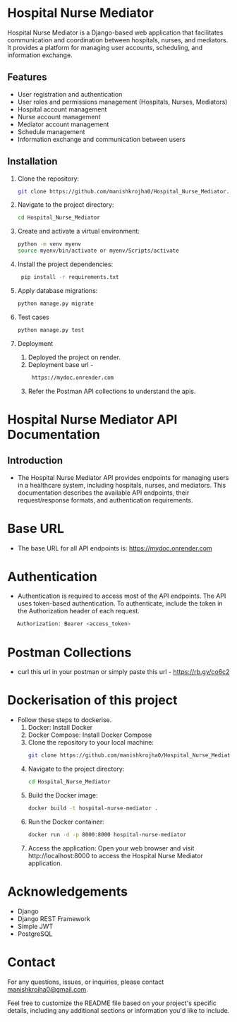 # Hospital Nurse Mediator

Hospital Nurse Mediator is a Django-based web application that facilitates communication and coordination between hospitals, nurses, and mediators. It provides a platform for managing user accounts, scheduling, and information exchange.

## Features

- User registration and authentication
- User roles and permissions management (Hospitals, Nurses, Mediators)
- Hospital account management
- Nurse account management
- Mediator account management
- Schedule management
- Information exchange and communication between users

## Installation

1. Clone the repository:

   ```bash
   git clone https://github.com/manishkrojha0/Hospital_Nurse_Mediator.git

2. Navigate to the project directory:
   ```bash 
   cd Hospital_Nurse_Mediator
3. Create and activate a virtual environment:
   ```bash
   python -m venv myenv
   source myenv/bin/activate or myenv/Scripts/activate
4. Install the project dependencies:
   ```bash
    pip install -r requirements.txt
5. Apply database migrations:
   ```bash
   python manage.py migrate
6. Test cases
   ```bash
   python manage.py test
   
7. Deployment
   1. Deployed the project on render.
   2. Deployment base url -
      ```bash
       https://mydoc.onrender.com
   4. Refer the Postman API collections to understand the apis.
 
# Hospital Nurse Mediator API Documentation
## Introduction
- The Hospital Nurse Mediator API provides endpoints for managing users in a healthcare system, including hospitals, nurses, and mediators. This documentation      describes the available API endpoints, their request/response formats, and authentication requirements.

# Base URL
- The base URL for all API endpoints is: https://mydoc.onrender.com

# Authentication
- Authentication is required to access most of the API endpoints. The API uses token-based authentication. To authenticate, include the token in the Authorization header of each request.

``` bash
   Authorization: Bearer <access_token>  
   ````
# Postman Collections 
- curl this url in your postman or simply paste this url - https://rb.gy/co6c2

# Dockerisation of this project
- Follow these steps to dockerise.
  1. Docker: Install Docker
  2. Docker Compose: Install Docker Compose
  3. Clone the repository to your local machine:
     ```bash
     git clone https://github.com/manishkrojha0/Hospital_Nurse_Mediator.git
  4. Navigate to the project directory:
     ```bash
     cd Hospital_Nurse_Mediator
  5. Build the Docker image:
     ```bash
     docker build -t hospital-nurse-mediator .
  6. Run the Docker container:
     ```bash
     docker run -d -p 8000:8000 hospital-nurse-mediator
  7. Access the application:
     Open your web browser and visit http://localhost:8000 to access the Hospital Nurse Mediator application.
   
# Acknowledgements
  - Django
  - Django REST Framework
  - Simple JWT
  - PostgreSQL

# Contact
  For any questions, issues, or inquiries, please contact manishkrojha0@gmail.com.

Feel free to customize the README file based on your project's specific details, including any additional sections or information you'd like to include.
